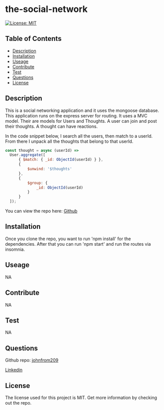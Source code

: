 # the-social-network
  [![License: MIT](https://img.shields.io/badge/License-MIT-yellow.svg)](https://opensource.org/licenses/MIT)
  ## Table of Contents
  - [Description](#description)
  - [Installation](#installation)
  - [Useage](#useage)
  - [Contribute](#contribute)
  - [Test](#test)
  - [Questions](#questions)
  - [License](#license)
  ## Description
  This is a social networking application and it uses the mongoose database. This application runs on the express server for routing. It uses a MVC model. Their are models for Users and Thoughts. A user can join and post their thoughts. A thought can have reactions. 
   
   In the code snippet below, I search all the users, then match to a userId. From there I unpack all the thoughts that belong to that userId.

  ```javascript
  const thought = async (userId) =>
    User.aggregate([
        { $match: { _id: ObjectId(userId) } },
        {
            $unwind: '$thoughts'
        },
        {
            $group: {
                _id: ObjectId(userId)
            }
        }
    ]);
  ```
  You can view the repo here:
  [Github](https://github.com/johnfrom209/the-social-network)

  ## Installation
 Once you clone the repo, you want to run 'npm install' for the dependencies. After that you can run 'npm start' and run the routes via insomnia. 

  ## Useage
  NA 
  ## Contribute
  NA
  ## Test
  NA
  ## Questions
  Github repo: [johnfrom209](https://github.com/johnfrom209)

  [Linkedin](https://www.linkedin.com/in/johnfrom209/)

  ## License
  The license used for this project is MIT. Get more information by checking out the repo.
